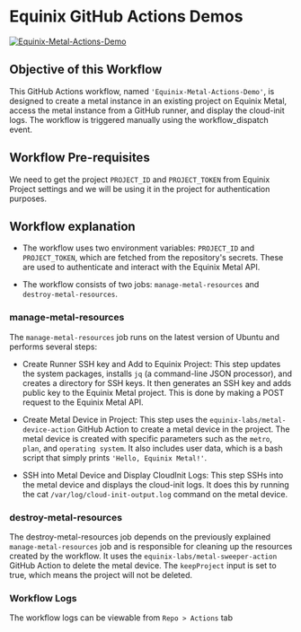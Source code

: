 # Equinix GitHub Actions Demos

[![Equinix-Metal-Actions-Demo](https://github.com/chefgs/equinix_demos/actions/workflows/equinix_workflow.yml/badge.svg?branch=main)](https://github.com/chefgs/equinix_demos/actions/workflows/equinix_workflow.yml)

## Objective of this Workflow
This GitHub Actions workflow, named `'Equinix-Metal-Actions-Demo'`, is designed to create a metal instance in an existing project on Equinix Metal, access the metal instance from a GitHub runner, and display the cloud-init logs. The workflow is triggered manually using the workflow_dispatch event.

## Workflow Pre-requisites
We need to get the project `PROJECT_ID` and `PROJECT_TOKEN` from Equinix Project settings and we will be using it in the project for authentication purposes. 

## Workflow explanation
- The workflow uses two environment variables: `PROJECT_ID` and `PROJECT_TOKEN`, which are fetched from the repository's secrets. These are used to authenticate and interact with the Equinix Metal API.

- The workflow consists of two jobs: `manage-metal-resources` and `destroy-metal-resources`.

### manage-metal-resources
The `manage-metal-resources` job runs on the latest version of Ubuntu and performs several steps:

- Create Runner SSH key and Add to Equinix Project: This step updates the system packages, installs `jq` (a command-line JSON processor), and creates a directory for SSH keys. It then generates an SSH key and adds public key to the Equinix Metal project. This is done by making a POST request to the Equinix Metal API.

- Create Metal Device in Project: This step uses the `equinix-labs/metal-device-action` GitHub Action to create a metal device in the project. The metal device is created with specific parameters such as the `metro`, `plan`, and `operating system`. It also includes user data, which is a bash script that simply prints `'Hello, Equinix Metal!'`.

- SSH into Metal Device and Display CloudInit Logs: This step SSHs into the metal device and displays the cloud-init logs. It does this by running the cat `/var/log/cloud-init-output.log` command on the metal device.

### destroy-metal-resources
The destroy-metal-resources job depends on the previously explained `manage-metal-resources` job and is responsible for cleaning up the resources created by the workflow. It uses the `equinix-labs/metal-sweeper-action` GitHub Action to delete the metal device. The `keepProject` input is set to true, which means the project will not be deleted.

### Workflow Logs
The workflow logs can be viewable from `Repo > Actions` tab
